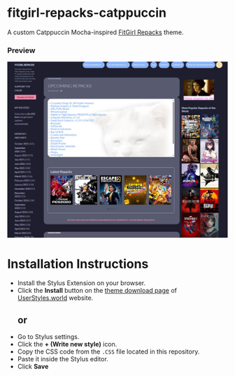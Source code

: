 # fitgirl-repacks-catppuccin

A custom Catppuccin Mocha-inspired [FitGirl Repacks](https://fitgirl-repacks.site "Go to FitGirl Repacks homepage") theme.

### **Preview**
![fitgirl-rpacks-catppuccin-preview](https://github.com/shunsui18/fitgirl-repacks-catppuccin/blob/main/fitgirl-repacks-catppuccin-preview.png)

# **Installation Instructions**
- Install the Stylus Extension on your browser.
- Click the **Install** button on the [theme download page](https://userstyles.world/style/24910/fitgirl-repacks-catppuccin "Go to FitGirl Repacks Catpuccin theme download page") of [UserStyles.world](https://userstyles.world "Go to UserStyles.world hompage") website.
  ## **or**
- Go to Stylus settings.
- Click the **+ (Write new style)** icon.
- Copy the CSS code from the `.CSS` file located in this repository.
- Paste it inside the Stylus editor.
- Click **Save**
